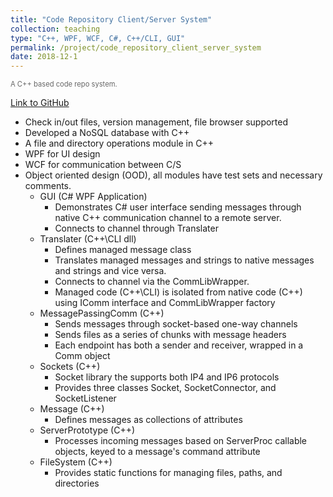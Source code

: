 ```yaml
---
title: "Code Repository Client/Server System"
collection: teaching
type: "C++, WPF, WCF, C#, C++/CLI, GUI"
permalink: /project/code_repository_client_server_system
date: 2018-12-1
---
```


<span style="color: #666666; font-size: 0.8em;">A C++ based code repo system.</span>

[Link to GitHub](https://github.com/ZzzGin/code_repo)

- Check in/out files, version management, file browser supported
- Developed a NoSQL database with C++
- A file and directory operations module in C++
- WPF for UI design
- WCF for communication between C/S
- Object oriented design (OOD), all modules have test sets and necessary comments.
  - GUI (C# WPF Application)
    - Demonstrates C# user interface sending messages through native C++ communication channel to a remote server.
    - Connects to channel through Translater
  - Translater (C++\CLI dll)
    - Defines managed message class
    - Translates managed messages and strings to native messages and strings and vice versa.
    - Connects to channel via the CommLibWrapper.
    - Managed code (C++\CLI) is isolated from native code (C++) using IComm interface and CommLibWrapper factory
  - MessagePassingComm (C++)
    - Sends messages through socket-based one-way channels
    - Sends files as a series of chunks with message headers
    - Each endpoint has both a sender and receiver, wrapped in a Comm object
  - Sockets (C++)
    - Socket library the supports both IP4 and IP6 protocols
    - Provides three classes Socket, SocketConnector, and SocketListener
  - Message (C++)
    - Defines messages as collections of attributes
  - ServerPrototype (C++)
    - Processes incoming messages based on ServerProc callable objects, keyed to a message's command attribute
  - FileSystem (C++)
    - Provides static functions for managing files, paths, and directories
